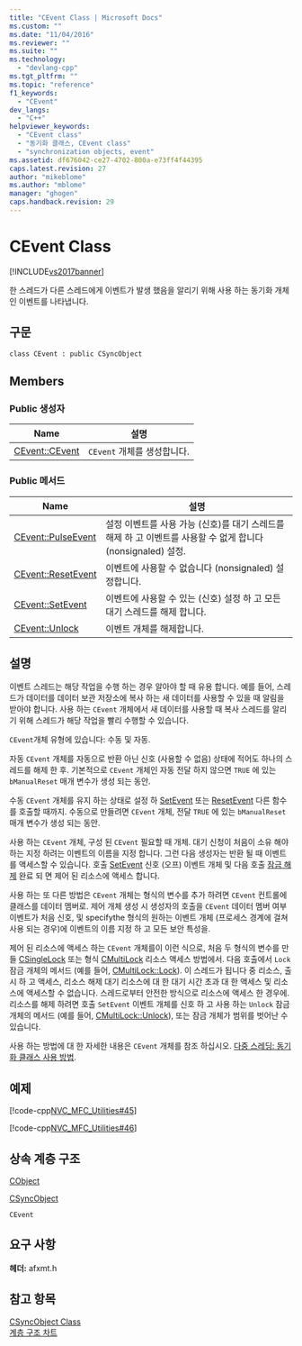 ```yaml
---
title: "CEvent Class | Microsoft Docs"
ms.custom: ""
ms.date: "11/04/2016"
ms.reviewer: ""
ms.suite: ""
ms.technology: 
  - "devlang-cpp"
ms.tgt_pltfrm: ""
ms.topic: "reference"
f1_keywords: 
  - "CEvent"
dev_langs: 
  - "C++"
helpviewer_keywords: 
  - "CEvent class"
  - "동기화 클래스, CEvent class"
  - "synchronization objects, event"
ms.assetid: df676042-ce27-4702-800a-e73ff4f44395
caps.latest.revision: 27
author: "mikeblome"
ms.author: "mblome"
manager: "ghogen"
caps.handback.revision: 29
---
```

# CEvent Class
[!INCLUDE[vs2017banner](../../assembler/inline/includes/vs2017banner.md)]

한 스레드가 다른 스레드에게 이벤트가 발생 했음을 알리기 위해 사용 하는 동기화 개체인 이벤트를 나타냅니다.  
  
## 구문  
  
```  
class CEvent : public CSyncObject  
```  
  
## Members  
  
### Public 생성자  
  
|Name|설명|  
|----------|--------|  
|[CEvent::CEvent](../Topic/CEvent::CEvent.md)|`CEvent` 개체를 생성합니다.|  
  
### Public 메서드  
  
|Name|설명|  
|----------|--------|  
|[CEvent::PulseEvent](../Topic/CEvent::PulseEvent.md)|설정 이벤트를 사용 가능 \(신호\)를 대기 스레드를 해제 하 고 이벤트를 사용할 수 없게 합니다 \(nonsignaled\) 설정.|  
|[CEvent::ResetEvent](../Topic/CEvent::ResetEvent.md)|이벤트에 사용할 수 없습니다 \(nonsignaled\) 설정합니다.|  
|[CEvent::SetEvent](../Topic/CEvent::SetEvent.md)|이벤트에 사용할 수 있는 \(신호\) 설정 하 고 모든 대기 스레드를 해제 합니다.|  
|[CEvent::Unlock](../Topic/CEvent::Unlock.md)|이벤트 개체를 해제합니다.|  
  
## 설명  
 이벤트 스레드는 해당 작업을 수행 하는 경우 알아야 할 때 유용 합니다.  예를 들어, 스레드가 데이터를 데이터 보관 저장소에 복사 하는 새 데이터를 사용할 수 있을 때 알림을 받아야 합니다.  사용 하는 `CEvent` 개체에서 새 데이터를 사용할 때 복사 스레드를 알리기 위해 스레드가 해당 작업을 빨리 수행할 수 있습니다.  
  
 `CEvent`개체 유형에 있습니다: 수동 및 자동.  
  
 자동 `CEvent` 개체를 자동으로 반환 아닌 신호 \(사용할 수 없음\) 상태에 적어도 하나의 스레드를 해제 한 후.  기본적으로 `CEvent` 개체인 자동 전달 하지 않으면 `TRUE` 에 있는 `bManualReset` 매개 변수가 생성 되는 동안.  
  
 수동 `CEvent` 개체를 유지 하는 상태로 설정 하  [SetEvent](../Topic/CEvent::SetEvent.md) 또는  [ResetEvent](../Topic/CEvent::ResetEvent.md) 다른 함수를 호출할 때까지.  수동으로 만들려면 `CEvent` 개체, 전달 `TRUE` 에 있는 `bManualReset` 매개 변수가 생성 되는 동안.  
  
 사용 하는 `CEvent` 개체, 구성 된 `CEvent` 필요할 때 개체.  대기 신청이 처음이 소유 해야 하는 지정 하려는 이벤트의 이름을 지정 합니다.  그런 다음 생성자는 반환 될 때 이벤트를 액세스할 수 있습니다.  호출  [SetEvent](../Topic/CEvent::SetEvent.md) 신호 \(오프\) 이벤트 개체 및 다음 호출  [잠금 해제](../Topic/CEvent::Unlock.md) 완료 되 면 제어 된 리소스에 액세스 합니다.  
  
 사용 하는 또 다른 방법은 `CEvent` 개체는 형식의 변수를 추가 하려면 `CEvent` 컨트롤에 클래스를 데이터 멤버로.  제어 개체 생성 시 생성자의 호출을 `CEvent` 데이터 멤버 여부 이벤트가 처음 신호, 및 specifythe 형식의 원하는 이벤트 개체 \(프로세스 경계에 걸쳐 사용 되는 경우\)에 이벤트의 이름 지정 하 고 모든 보안 특성을.  
  
 제어 된 리소스에 액세스 하는 `CEvent` 개체를이 이런 식으로, 처음 두 형식의 변수를 만들  [CSingleLock](../../mfc/reference/csinglelock-class.md) 또는 형식  [CMultiLock](../../mfc/reference/cmultilock-class.md) 리소스 액세스 방법에서.  다음 호출에서 `Lock` 잠금 개체의 메서드 \(예를 들어,  [CMultiLock::Lock](../Topic/CMultiLock::Lock.md)\).  이 스레드가 됩니다 중 리소스, 출시 하 고 액세스, 리소스 해제 대기 리소스에 대 한 대기 시간 초과 대 한 액세스 및 리소스에 액세스할 수 없습니다.  스레드로부터 안전한 방식으로 리소스에 액세스 한 경우에.  리소스를 해제 하려면 호출 `SetEvent` 이벤트 개체를 신호 하 고 사용 하는 `Unlock` 잠금 개체의 메서드 \(예를 들어,  [CMultiLock::Unlock](../Topic/CMultiLock::Unlock.md)\), 또는 잠금 개체가 범위를 벗어난 수 있습니다.  
  
 사용 하는 방법에 대 한 자세한 내용은 `CEvent` 개체를 참조 하십시오. [다중 스레딩: 동기화 클래스 사용 방법](../../parallel/multithreading-how-to-use-the-synchronization-classes.md).  
  
## 예제  
 [!code-cpp[NVC_MFC_Utilities#45](../../mfc/codesnippet/CPP/cevent-class_1.cpp)]  
  
 [!code-cpp[NVC_MFC_Utilities#46](../../mfc/codesnippet/CPP/cevent-class_2.cpp)]  
  
## 상속 계층 구조  
 [CObject](../../mfc/reference/cobject-class.md)  
  
 [CSyncObject](../../mfc/reference/csyncobject-class.md)  
  
 `CEvent`  
  
## 요구 사항  
 **헤더:**  afxmt.h  
  
## 참고 항목  
 [CSyncObject Class](../../mfc/reference/csyncobject-class.md)   
 [계층 구조 차트](../../mfc/hierarchy-chart.md)